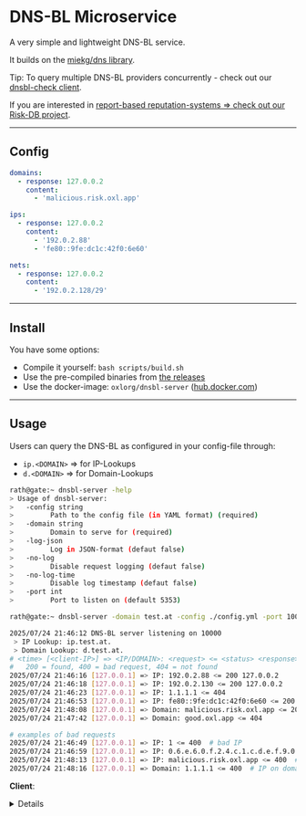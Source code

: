 # DNS-BL Microservice

A very simple and lightweight DNS-BL service.

It builds on the [miekg/dns library](https://github.com/miekg/dns).

Tip: To query multiple DNS-BL providers concurrently - check out our [dnsbl-check client](https://github.com/O-X-L/dnsbl-checker).

If you are interested in [report-based reputation-systems => check out our Risk-DB project](https://github.com/O-X-L/risk-db).

---

## Config

```yaml
domains:
  - response: 127.0.0.2
    content:
      - 'malicious.risk.oxl.app'

ips:
  - response: 127.0.0.2
    content:
      - '192.0.2.88'
      - 'fe80::9fe:dc1c:42f0:6e60'

nets:
  - response: 127.0.0.2
    content:
      - '192.0.2.128/29'
```

----

## Install

You have some options:

* Compile it yourself: `bash scripts/build.sh`
* Use the pre-compiled binaries from [the releases](https://github.com/O-X-L/dnsbl-server/releases)
* Use the docker-image: `oxlorg/dnsbl-server` ([hub.docker.com](https://hub.docker.com/r/oxlorg/dnsbl-server))

----

## Usage

Users can query the DNS-BL as configured in your config-file through:
* `ip.<DOMAIN>` => for IP-Lookups
* `d.<DOMAIN>` => for Domain-Lookups

```bash
rath@gate:~ dnsbl-server -help
> Usage of dnsbl-server:
>   -config string
>         Path to the config file (in YAML format) (required)
>   -domain string
>         Domain to serve for (required)
>   -log-json
>         Log in JSON-format (defaut false)
>   -no-log
>         Disable request logging (defaut false)
>   -no-log-time
>         Disable log timestamp (defaut false)
>   -port int
>         Port to listen on (default 5353)

rath@gate:~ dnsbl-server -domain test.at -config ./config.yml -port 10000

2025/07/24 21:46:12 DNS-BL server listening on 10000
 > IP Lookup: ip.test.at.
 > Domain Lookup: d.test.at.
# <time> [<client-IP>] => <IP/DOMAIN>: <request> <= <status> <response>
#   200 = found, 400 = bad request, 404 = not found
2025/07/24 21:46:16 [127.0.0.1] => IP: 192.0.2.88 <= 200 127.0.0.2
2025/07/24 21:46:18 [127.0.0.1] => IP: 192.0.2.130 <= 200 127.0.0.2
2025/07/24 21:46:23 [127.0.0.1] => IP: 1.1.1.1 <= 404
2025/07/24 21:46:53 [127.0.0.1] => IP: fe80::9fe:dc1c:42f0:6e60 <= 200 127.0.0.2
2025/07/24 21:48:08 [127.0.0.1] => Domain: malicious.risk.oxl.app <= 200 127.0.0.2
2025/07/24 21:47:42 [127.0.0.1] => Domain: good.oxl.app <= 404

# examples of bad requests
2025/07/24 21:46:49 [127.0.0.1] => IP: 1 <= 400  # bad IP
2025/07/24 21:46:59 [127.0.0.1] => IP: 0.6.e.6.0.f.2.4.c.1.c.d.e.f.9.0.0.0.0.0.0.0.0.0.0.8.e.f <= 400  # bad IPv6
2025/07/24 21:48:13 [127.0.0.1] => IP: malicious.risk.oxl.app <= 400  # domain on IP-lookup
2025/07/24 21:48:16 [127.0.0.1] => Domain: 1.1.1.1 <= 400  # IP on domain-lookup

```

**Client**:

<details>

```
nslookup 
> set port=10000
> server 127.0.0.1
Default server: 127.0.0.1
Address: 127.0.0.1#10000

# IPv4 MATCH:
> 88.2.0.192.ip.test.at
Server:         127.0.0.1
Address:        127.0.0.1#10000

Non-authoritative answer:
Name:   88.2.0.192.ip.test.at
Address: 127.0.0.2


# IPv4 NETWORK MATCH:
> 130.2.0.192.ip.test.at
Server:         127.0.0.1
Address:        127.0.0.1#10000

Non-authoritative answer:
Name:   130.2.0.192.ip.test.at
Address: 127.0.0.2


# IPv6 MATCH:
> 0.6.e.6.0.f.2.4.c.1.c.d.e.f.9.0.0.0.0.0.0.0.0.0.0.0.0.0.0.8.e.f.ip.test.at
Server:         127.0.0.1
Address:        127.0.0.1#10000

Non-authoritative answer:
Name:   0.6.e.6.0.f.2.4.c.1.c.d.e.f.9.0.0.0.0.0.0.0.0.0.0.0.0.0.0.8.e.f.ip.test.at
Address: 127.0.0.2


# DOMAIN MATCH
> malicious.risk.oxl.app.d.test.at
Server:         127.0.0.1
Address:        127.0.0.1#10000

Non-authoritative answer:
Name:   malicious.risk.oxl.app.d.test.at
Address: 127.0.0.2


# IP NOT LISTED:
> 1.1.1.1.ip.test.at
Server:         127.0.0.1
Address:        127.0.0.1#10000

Non-authoritative answer:
*** Can't find 1.1.1.1.ip.test.at: No answer


# DOMAIN NOT LISTED
> good.oxl.app.d.test.at
Server:         127.0.0.1
Address:        127.0.0.1#10000

Non-authoritative answer:
*** Can't find good.oxl.app.d.test.at: No answer
```
</details>
